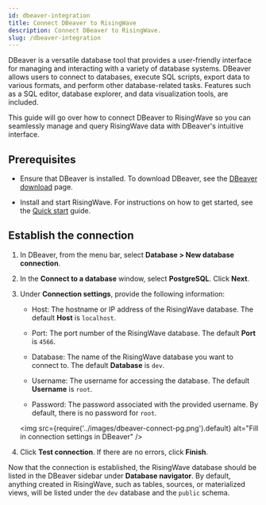 ```yaml
---
id: dbeaver-integration
title: Connect DBeaver to RisingWave
description: Connect DBeaver to RisingWave.
slug: /dbeaver-integration
---
```


DBeaver is a versatile database tool that provides a user-friendly interface for managing and interacting with a variety of database systems. DBeaver allows users to connect to databases, execute SQL scripts, export data to various formats, and perform other database-related tasks. Features such as a SQL editor, database explorer, and data visualization tools, are included.

This guide will go over how to connect DBeaver to RisingWave so you can seamlessly manage and query RisingWave data with DBeaver's intuitive interface.

## Prerequisites 

- Ensure that DBeaver is installed. To download DBeaver, see the [DBeaver download](https://dbeaver.io/download/) page.

- Install and start RisingWave. For instructions on how to get started, see the [Quick start](/get-started.md) guide.

## Establish the connection 

1. In DBeaver, from the menu bar, select **Database > New database connection**.

2. In the **Connect to a database** window, select **PostgreSQL**. Click **Next**. 

3. Under **Connection settings**, provide the following information:

    - Host: The hostname or IP address of the RisingWave database. The default **Host** is `localhost`.

    - Port: The port number of the RisingWave database. The default **Port** is `4566`.

    - Database: The name of the RisingWave database you want to connect to. The default **Database** is `dev`.

    - Username: The username for accessing the database. The default **Username** is `root`.

    - Password: The password associated with the provided username. By default, there is no password for `root`.

    <img
    src={require('../images/dbeaver-connect-pg.png').default}
    alt="Fill in connection settings in DBeaver"
    />

4. Click **Test connection**. If there are no errors, click **Finish**.

Now that the connection is established, the RisingWave database should be listed in the DBeaver sidebar under **Database navigator**. By default, anything created in RisingWave, such as tables, sources, or materialized views, will be listed under the `dev` database and the `public` schema. 
